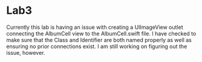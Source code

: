 # Lab3

Currently this lab is having an issue with creating a UIImageView outlet connecting the AlbumCell view to the AlbumCell.swift file. I have checked to make sure that the Class and Identifier are both named properly as well as ensuring no prior connections exist. I am still working on figuring out the issue, however.
